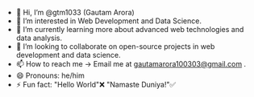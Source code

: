 - 👋 Hi, I’m @gtm1033 (Gautam Arora)
- 👀 I’m interested in Web Development and Data Science.
- 🌱 I’m currently learning more about advanced web technologies and data analysis.
- 💞️ I’m looking to collaborate on open-source projects in web development and data science.
- 📫 How to reach me → Email me at gautamarora100303@gmail.com .
- 😄 Pronouns: he/him
- ⚡ Fun fact: "Hello World"❌  "Namaste Duniya!"✅ 


<!---
gtm1033/gtm1033 is a ✨ special ✨ repository because its `README.md` (this file) appears on your GitHub profile.
You can click the Preview link to take a look at your changes.
--->
